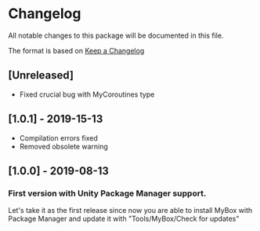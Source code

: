 # Changelog
All notable changes to this package will be documented in this file.

The format is based on [Keep a Changelog](http://keepachangelog.com/en/1.0.0/)

## [Unreleased]
- Fixed crucial bug with MyCoroutines type

## [1.0.1] - 2019-15-13
- Compilation errors fixed
- Removed obsolete warning

## [1.0.0] - 2019-08-13
### First version with Unity Package Manager support.
Let's take it as the first release since now you are able to install MyBox with Package Manager and update it with "Tools/MyBox/Check for updates"
